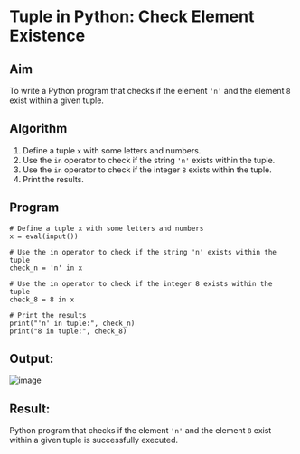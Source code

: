 # Tuple in Python: Check Element Existence

## Aim
To write a Python program that checks if the element `'n'` and the element `8` exist within a given tuple.

## Algorithm
1. Define a tuple `x` with some letters and numbers.
2. Use the `in` operator to check if the string `'n'` exists within the tuple.
3. Use the `in` operator to check if the integer `8` exists within the tuple.
4. Print the results.

## Program
```
# Define a tuple x with some letters and numbers
x = eval(input())

# Use the in operator to check if the string 'n' exists within the tuple
check_n = 'n' in x

# Use the in operator to check if the integer 8 exists within the tuple
check_8 = 8 in x

# Print the results
print("'n' in tuple:", check_n)
print("8 in tuple:", check_8)
```

## Output:
![image](https://github.com/user-attachments/assets/0b55b534-607d-4bfb-b938-e12f41a2153b)




## Result:
 Python program that checks if the element `'n'` and the element `8` exist within a given tuple is successfully executed.

